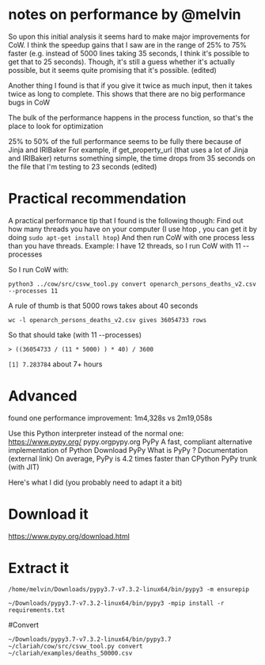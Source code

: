 # notes on performance by @melvin

So upon this initial analysis it seems hard to make major improvements for CoW. I think the speedup gains that I saw are in the range of 25% to 75% faster (e.g. instead of 5000 lines taking 35 seconds, I think it's possible to get that to 25 seconds). Though, it's still a guess whether it's actually possible, but it seems quite promising that it's possible. (edited) 

Another thing I found is that if you give it twice as much input, then it takes twice as long to complete. This shows that there are no big performance bugs in CoW

The bulk of the performance happens in the process function, so that's the place to look for optimization

25% to 50% of the full performance seems to be fully there because of Jinja and IRIBaker
For example, if get_property_url (that uses a lot of Jinja and IRIBaker) returns something simple, the time drops from 35 seconds on the file that I'm testing to 23 seconds (edited) 



# Practical recommendation
A practical performance tip that I found is the following though:
Find out how many threads you have on your computer (I use htop , you can get it by doing `sudo apt-get install htop`)
And then run CoW with one process less than you have threads. Example: I have 12 threads, so I run CoW with 11 --processes

So I run CoW with: 

`python3 ../cow/src/csvw_tool.py convert openarch_persons_deaths_v2.csv --processes 11`

A rule of thumb is that 5000 rows takes about 40 seconds

`wc -l openarch_persons_deaths_v2.csv gives 36054733 rows`

So that should take (with 11 --processes)

`> ((36054733 / (11 * 5000) ) * 40) / 3600`

`[1] 7.283784`
about 7+ hours

# Advanced
found one performance improvement:
1m4,328s vs 2m19,058s

Use this Python interpreter instead of the normal one: https://www.pypy.org/
pypy.orgpypy.org
PyPy
A fast, compliant alternative implementation of Python Download PyPy What is PyPy ? Documentation (external link) On average, PyPy is 4.2 times faster than CPython PyPy trunk (with JIT)

Here's what I did (you probably need to adapt it a bit)
# Download it 
https://www.pypy.org/download.html
# Extract it
`/home/melvin/Downloads/pypy3.7-v7.3.2-linux64/bin/pypy3 -m ensurepip`

`~/Downloads/pypy3.7-v7.3.2-linux64/bin/pypy3 -mpip install -r requirements.txt`

#Convert 

`~/Downloads/pypy3.7-v7.3.2-linux64/bin/pypy3.7 ~/clariah/cow/src/csvw_tool.py convert ~/clariah/examples/deaths_50000.csv`
